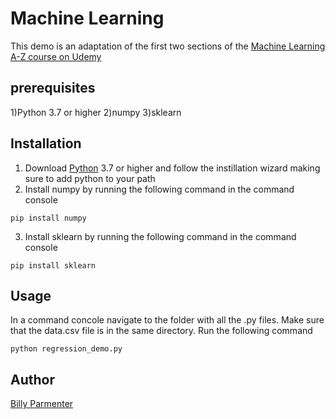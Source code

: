 # Machine Learning
This demo is an adaptation of the first two sections of the [Machine Learning A-Z course on Udemy](https://www.udemy.com/course/machinelearning "Udemy course")

## prerequisites
1)Python 3.7 or higher
2)numpy
3)sklearn

## Installation
1) Download [Python](https://www.python.org/downloads/ "Python") 3.7 or higher and follow the instillation wizard making sure to add python to your path
2) Install numpy by running the following command in the command console
```
pip install numpy
```
3) Install sklearn by running the following command in the command console
```
pip install sklearn
```

## Usage
In a command concole navigate to the folder with all the .py files. Make sure that the data.csv file is in the same directory. Run the following command
```
python regression_demo.py
```

## Author

[Billy Parmenter](https://github.com/billyParmenter)

